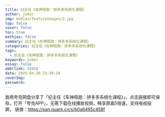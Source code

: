 ```yaml
---
title: 纪主任《车神陪跑：拼多多系统化课程》
author: joker
img: medias/featureimages/2.jpg
top: false
cover: false
toc: true
mathjax: false
summary: 纪主任《车神陪跑：拼多多系统化课程》
categories: 纪主任《车神陪跑：拼多多系统化课程》
tags:
  - 纪主任《车神陪跑：拼多多系统化课程》
keywords: joker
essay: false
abbrlink: 54458
date: 2025-04-20 23:39:24
coverImg:
password:
---
```


我用夸克网盘分享了「纪主任《车神陪跑：拼多多系统化课程》」，点击链接即可保存。打开「夸克APP」，无需下载在线播放视频，畅享原画5倍速，支持电视投屏。
链接：https://pan.quark.cn/s/b0a6495c458f
